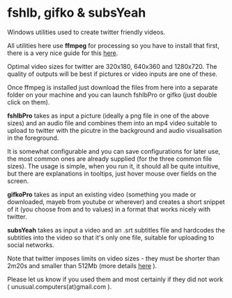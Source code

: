 # fshlb, gifko & subsYeah

Windows utilities used to create twitter friendly videos. 

All utilities here use __ffmpeg__ for processing so you have to install that first, there is a very nice guide for this [here](http://adaptivesamples.com/how-to-install-ffmpeg-on-windows/).

Optimal video sizes for twitter are 320x180, 640x360 and 1280x720. The quality of outputs will be best if pictures or video inputs are one of these.

Once ffmpeg is installed just download the files from here into a separate folder on your machine and you can launch fshlbPro or gifko (just double click on them).

__fshlbPro__ takes as input a picture (ideally a png file in one of the above sizes) and an audio file and combines them into an mp4 video suitable to upload to twitter with the picutre in the background and audio visualisation in the foreground.

It is somewhat configurable and you can save configurations for later use, the most common ones are already supplied (for the three common file sizes).
The usage is simple, when you run it, it should all be quite intuitive, but there are explanations in tooltips, just hover mouse over fields on the screen.

__gifkoPro__ takes as input an existing video (something you made or downloaded, mayeb from youtube or wherever) and creates a short snippet of it (you choose from and to values) in a format that works nicely with twitter.

__subsYeah__ takes as input a video and an .srt subtitles file and hardcodes the subtitles into the video so that it's only one file, suitable for uploading to social networks.

Note that twitter imposes limits on video sizes - they must be shorter than 2m20s and smaller than 512Mb (more details [here](https://support.twitter.com/articles/20172128#video-formats) ).


Please let us know if you used them and most certainly if they did not work ( unusual.computers(at)gmail.com ).

